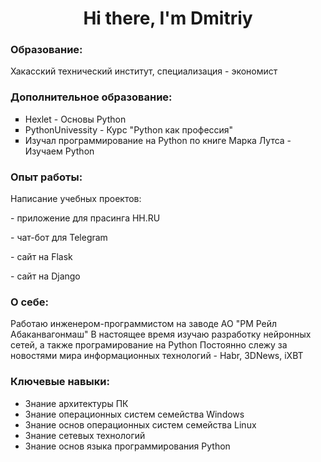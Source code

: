 <div id="header" align=center>
  <h1>Hi there, I'm Dmitriy</h1>
</div>

<h3>Образование:</h3>
Хакасский технический институт, специализация - экономист

<h3>Дополнительное образование:</h3>
<ul type="square">
  <li>Hexlet - Основы Python</li>
  <li>PythonUnivessity - Курс "Python как профессия"</li>
  <li>Изучал программирование на Python по книге Марка Лутса - Изучаем Python</li>
</ul>

<h3>Опыт работы:</h3>
<p> Написание учебных проектов:</p>
<p>- приложение для прасинга HH.RU<p>
<p>- чат-бот для Telegram</p>
<p>- сайт на Flask</p>
<p>- сайт на Django</p>

<h3>О себе:</h3>
<a>Работаю инженером-программистом на заводе АО "РМ Рейл Абаканвагонмаш"</a>
<a>В настоящее время изучаю разработку нейронных сетей, а также програмирование на Python</a>
<a>Постоянно слежу за новостями мира информационных технологий - Habr, 3DNews, iXBT</a>

<h3>Ключевые навыки:</h3>
<ul type="disc">
  <li>Знание архитектуры ПК</li>
  <li>Знание операционных систем семейства Windows</li>
  <li>Знание основ операционных систем семейства Linux</li>
  <li>Знание сетевых технологий</li>
  <li>Знание основ языка программирования Python</li>
</ul>


<!--
**Lirikman/Lirikman** is a ✨ _special_ ✨ repository because its `README.md` (this file) appears on your GitHub profile.

Here are some ideas to get you started:

- 🔭 I’m currently working on ...
- 🌱 I’m currently learning ...
- 👯 I’m looking to collaborate on ...
- 🤔 I’m looking for help with ...
- 💬 Ask me about ...
- 📫 How to reach me: ...
- 😄 Pronouns: ...
- ⚡ Fun fact: ...
-->
